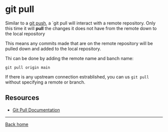 # git pull

Similar to a [git push](./Push.md), a `git pull  will interact with a remote repository. Only this time it will **pull** the changes it does not have from the remote down to the local repository

This means any commits made that are on the remote repository will be pulled down and added to the local repository.

Thi can be done by adding the remote name and banch name:
```
git pull origin main
```

If there is any upstream connection estrablished, you can us `git pull` without specifying a remote or branch.

## Resources 

- [Git Pull Documentation](https://git-scm/docs/got-pull)

---

[Back home](../README.md)
